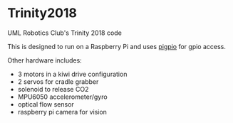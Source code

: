 # Trinity2018

UML Robotics Club's Trinity 2018 code

This is designed to run on a Raspberry Pi and uses [pigpio](http://abyz.me.uk/rpi/pigpio/pigpiod.html) for gpio access.

Other hardware includes:
* 3 motors in a kiwi drive configuration
* 2 servos for cradle grabber
* solenoid to release CO2
* MPU6050 accelerometer/gyro
* optical flow sensor
* raspberry pi camera for vision
